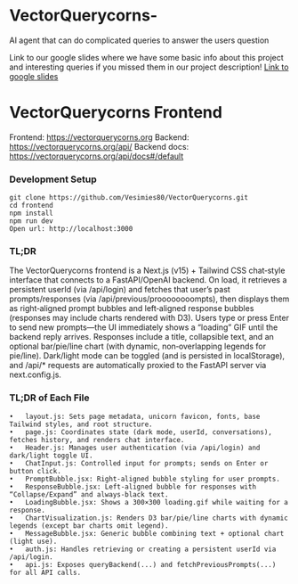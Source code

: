 # VectorQuerycorns-
AI agent that can do complicated queries to answer the users question

Link to our google slides where we have some basic info about this project and interesting queries if you missed them in our project description!
[Link to google slides](https://docs.google.com/presentation/d/1lmrZfQ6yIltcm_q985mqo_saP6y-wPMPbO4fbmJZro4/edit?usp=sharing>)



# VectorQuerycorns Frontend

Frontend: https://vectorquerycorns.org
Backend: https://vectorquerycorns.org/api/
Backend docs: https://vectorquerycorns.org/api/docs#/default

### Development Setup 

    git clone https://github.com/Vesimies80/VectorQuerycorns.git
    cd frontend
    npm install
    npm run dev
    Open url: http://localhost:3000

### TL;DR
The VectorQuerycorns frontend is a Next.js (v15) + Tailwind CSS chat‐style interface that connects to a FastAPI/OpenAI backend. On load, it retrieves a persistent userId (via /api/login) and fetches that user’s past prompts/responses (via /api/previous/proooooooompts), then displays them as right‐aligned prompt bubbles and left‐aligned response bubbles (responses may include charts rendered with D3). Users type or press Enter to send new prompts—the UI immediately shows a “loading” GIF until the backend reply arrives. Responses include a title, collapsible text, and an optional bar/pie/line chart (with dynamic, non‐overlapping legends for pie/line). Dark/light mode can be toggled (and is persisted in localStorage), and /api/* requests are automatically proxied to the FastAPI server via next.config.js.
    
### TL;DR of Each File
	•	layout.js: Sets page metadata, unicorn favicon, fonts, base Tailwind styles, and root structure.
	•	page.js: Coordinates state (dark mode, userId, conversations), fetches history, and renders chat interface.
	•	Header.js: Manages user authentication (via /api/login) and dark/light toggle UI.
	•	ChatInput.js: Controlled input for prompts; sends on Enter or button click.
	•	PromptBubble.jsx: Right‐aligned bubble styling for user prompts.
	•	ResponseBubble.jsx: Left‐aligned bubble for responses with “Collapse/Expand” and always‐black text.
	•	LoadingBubble.jsx: Shows a 300×300 loading.gif while waiting for a response.
	•	ChartVisualization.js: Renders D3 bar/pie/line charts with dynamic legends (except bar charts omit legend).
	•	MessageBubble.jsx: Generic bubble combining text + optional chart (light use).
	•	auth.js: Handles retrieving or creating a persistent userId via /api/login.
	•	api.js: Exposes queryBackend(...) and fetchPreviousPrompts(...) for all API calls.